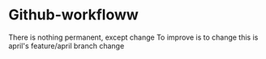 # Github-workfloww

There is nothing permanent, except change
To improve is to change
this is april's feature/april branch change